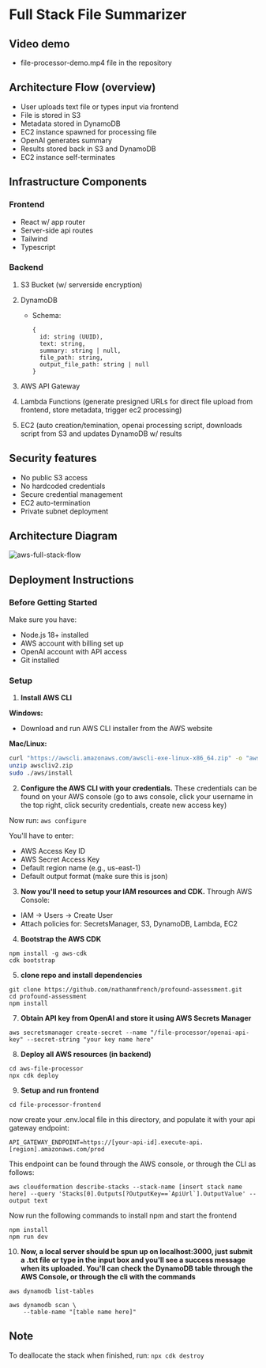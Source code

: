 # Full Stack File Summarizer

## Video demo
 - file-processor-demo.mp4 file in the repository

## Architecture Flow (overview)
- User uploads text file or types input via frontend
- File is stored in S3
- Metadata stored in DynamoDB
- EC2 instance spawned for processing file
- OpenAI generates summary
- Results stored back in S3 and DynamoDB
- EC2 instance self-terminates

## Infrastructure Components

### Frontend
- React w/ app router
- Server-side api routes
- Tailwind
- Typescript

### Backend 
1. S3 Bucket (w/ serverside encryption)

2. DynamoDB
   - Schema:
     ```
     {
       id: string (UUID),
       text: string,
       summary: string | null,
       file_path: string,
       output_file_path: string | null
     }
     ```

3. AWS API Gateway

4. Lambda Functions (generate presigned URLs for direct file upload from frontend, store metadata, trigger ec2 processing)

5. EC2 (auto creation/temination, openai processing script, downloads script from S3 and updates DynamoDB w/ results

## Security features
- No public S3 access
- No hardcoded credentials
- Secure credential management
- EC2 auto-termination
- Private subnet deployment

## Architecture Diagram

![aws-full-stack-flow](https://github.com/user-attachments/assets/ca751784-9f32-4981-9cfc-348b0eb1b1aa)

## Deployment Instructions

### Before Getting Started
Make sure you have:
- Node.js 18+ installed
- AWS account with billing set up
- OpenAI account with API access
- Git installed

### Setup

1. **Install AWS CLI**

**Windows:**
- Download and run AWS CLI installer from the AWS website

**Mac/Linux:**
```bash
curl "https://awscli.amazonaws.com/awscli-exe-linux-x86_64.zip" -o "awscliv2.zip"
unzip awscliv2.zip
sudo ./aws/install
```

2) **Configure the AWS CLI with your credentials.** These credentials can be found on your AWS console (go to aws console, click your username in the top right, click security credentials, create new access key)

Now run:
```aws configure```

You'll have to enter:
- AWS Access Key ID
- AWS Secret Access Key
- Default region name (e.g., us-east-1)
- Default output format (make sure this is json)

3) **Now you'll need to setup your IAM resources and CDK.**
Through AWS Console:
- IAM → Users → Create User
- Attach policies for: SecretsManager, S3, DynamoDB, Lambda, EC2

4) **Bootstrap the AWS CDK**
```
npm install -g aws-cdk
cdk bootstrap
```

 5) **clone repo and install dependencies**
```
git clone https://github.com/nathanmfrench/profound-assessment.git
cd profound-assessment
npm install
```


7) **Obtain API key from OpenAI and store it using AWS Secrets Manager**
```
aws secretsmanager create-secret --name "/file-processor/openai-api-key" --secret-string "your key name here"
```

8) **Deploy all AWS resources (in backend)**

```
cd aws-file-processor
npx cdk deploy
```

9) **Setup and run frontend**

```
cd file-processor-frontend
```
now create your .env.local file in this directory, and populate it with your api gateway endpoint:
```
API_GATEWAY_ENDPOINT=https://[your-api-id].execute-api.[region].amazonaws.com/prod
```

This endpoint can be found through the AWS console, or through the CLI as follows:

```
aws cloudformation describe-stacks --stack-name [insert stack name here] --query 'Stacks[0].Outputs[?OutputKey==`ApiUrl`].OutputValue' --output text
```
Now run the following commands to install npm and start the frontend
```
npm install
npm run dev
```

10) **Now, a local server should be spun up on localhost:3000, just submit a .txt file or type in the input box and you'll see a success message when its uploaded. You'll can check the DynamoDB table through the AWS Console, or through the cli with the commands**
```
aws dynamodb list-tables
```

```
aws dynamodb scan \
    --table-name "[table name here]"
```

## Note
To deallocate the stack when finished, run:
```npx cdk destroy```


